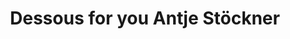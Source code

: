 ---
title: "Dessous for you Antje Stöckner"
url: /schwarzenberg-erzgebirge/dessous-for-you-antje-stoeckner/
shop: Kleidung
---